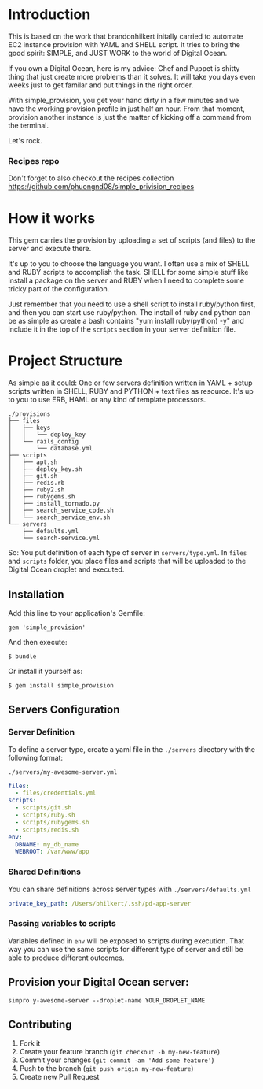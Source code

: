 # Introduction
This is based on the work that brandonhilkert initally carried to automate
EC2 instance provision with YAML and SHELL script. It tries to bring the good spirit: SIMPLE, and JUST WORK to the world of Digital Ocean.

If you own a Digital Ocean, here is my advice: Chef and Puppet is shitty
thing that just create more problems than it solves. It will take you
days even weeks just to get familar and put things in the right order.

With simple_provision, you get your hand dirty in a few minutes and
we have the working provision profile in just half an hour. From that
moment, provision another instance is just the matter of kicking off
a command from the terminal.

Let's rock.

### Recipes repo

Don't forget to also checkout the recipes collection
https://github.com/phuongnd08/simple_privision_recipes

# How it works
This gem carries the provision by uploading a set of scripts (and
files) to the server and execute there.

It's up to you to choose the language you want. I often use a mix of
SHELL and RUBY scripts to accomplish the task. SHELL for some simple stuff
like install a package on the server and RUBY when I need to complete
some tricky part of the configuration.

Just remember that you need to use a shell script to install ruby/python first,
and then you can start use ruby/python. The install of ruby and python can be
as simple as create a bash contains "yum install ruby(python) -y" and include
it in the top of the `scripts` section in your server definition file.

# Project Structure
As simple as it could: One or few servers definition written in YAML + setup scripts written in
SHELL, RUBY and PYTHON + text files as resource.
It's up to you to use ERB, HAML or any kind of template processors.

```
./provisions
├── files
│   ├── keys
│   │   └── deploy_key
│   └── rails_config
│       └── database.yml
├── scripts
│   ├── apt.sh
│   ├── deploy_key.sh
│   ├── git.sh
│   ├── redis.rb
│   ├── ruby2.sh
│   ├── rubygems.sh
│   ├── install_tornado.py
│   ├── search_service_code.sh
│   └── search_service_env.sh
└── servers
    ├── defaults.yml
    └── search-service.yml
```

So: You put definition of each type of server in `servers/type.yml`.
In `files` and `scripts` folder, you place files and scripts that will be
uploaded to the Digital Ocean droplet and executed.

## Installation

Add this line to your application's Gemfile:

    gem 'simple_provision'

And then execute:

    $ bundle

Or install it yourself as:

    $ gem install simple_provision

## Servers Configuration

### Server Definition
To define a server type, create a yaml file in the `./servers` directory with the following format:

`./servers/my-awesome-server.yml`

```yaml
files:
  - files/credentials.yml
scripts:
  - scripts/git.sh
  - scripts/ruby.sh
  - scripts/rubygems.sh
  - scripts/redis.sh
env:
  DBNAME: my_db_name
  WEBROOT: /var/www/app
```

### Shared Definitions

You can share definitions across server types with `./servers/defaults.yml`

```yaml
private_key_path: /Users/bhilkert/.ssh/pd-app-server
```


### Passing variables to scripts
Variables defined in `env` will be exposed to scripts during execution.
That way you can use the same scripts for different type of server and
still be able to produce different outcomes.

## Provision your Digital Ocean server:
`simpro y-awesome-server --droplet-name YOUR_DROPLET_NAME`

## Contributing

1. Fork it
2. Create your feature branch (`git checkout -b my-new-feature`)
3. Commit your changes (`git commit -am 'Add some feature'`)
4. Push to the branch (`git push origin my-new-feature`)
5. Create new Pull Request
